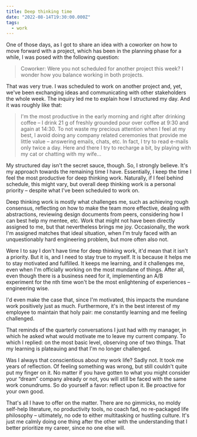 ```yaml
---
title: Deep thinking time
date: "2022-08-14T19:30:00.000Z"
tags:
  - work
---
```


One of those days, as I got to share an idea with a coworker on how to move forward with a project, which has been in the planning phase for a while, I was posed with the following question:

> Coworker: Were you not scheduled for another project this week? I wonder how you balance working in both projects.

That was very true. I was scheduled to work on another project and, yet, we've been exchanging ideas and communicating with other stakeholders the whole week. The inquiry led me to explain how I structured my day. And it was roughly like that:

> I'm the most productive in the early morning and right after drinking coffee – I drink 21 g of freshly grounded pour over coffee at 9:30 and again at 14:30. To not waste my precious attention when I feel at my best, I avoid doing any company related ceremonies that provide me little value – answering emails, chats, etc. In fact, I try to read e-mails only twice a day. Here and there I try to recharge a bit, by playing with my cat or chatting with my wife…

My structured day isn't the secret sauce, though. So, I strongly believe. It's my approach towards the remaining time I have. Essentially, I keep the time I feel the most productive for deep thinking work. Naturally, if I feel behind schedule, this might vary, but overall deep thinking work is a personal priority – despite what I've been scheduled to work on.

Deep thinking work is mostly what challenges me, such as achieving rough consensus, reflecting on how to make the team more effective, dealing with abstractions, reviewing design documents from peers, considering how I can best help my mentee, etc. Work that might not have been directly assigned to me, but that nevertheless brings me joy. Occasionally, the work I'm assigned matches that ideal situation, when I'm truly faced with an unquestionably hard engineering problem, but more often also not.

Were I to say I don't have time for deep thinking work, it'd mean that it isn't a priority. But it is, and I need to stay true to myself. It is because it helps me to stay motivated and fulfilled. It keeps me learning, and it challenges me, even when I'm officially working on the most mundane of things. After all, even though there is a business need for it, implementing an A/B experiment for the nth time won't be the most enlightening of experiences – engineering wise.

I'd even make the case that, since I'm motivated, this impacts the mundane work positively just as much. Furthermore, it's in the best interest of my employee to maintain that holy pair: me constantly learning and me feeling challenged.

That reminds of the quarterly conversations I just had with my manager, in which he asked what would motivate me to leave my current company. To which I replied: on the most basic level, observing one of two things. That my learning is plateauing and that I'm no longer challenged.

Was I always that conscientious about my work life? Sadly not. It took me years of reflection. Of feeling something was wrong, but still couldn't quite put my finger on it. No matter if you have gotten to what you might consider your “dream” company already or not, you will still be faced with the same work conundrums. So do yourself a favor: reflect upon it. Be proactive for your own good.

That's all I have to offer on the matter. There are no gimmicks, no moldy self-help literature, no productivity tools, no coach fad, no re-packaged life philosophy – ultimately, no ode to either multitasking or hustling culture. It's just me calmly doing one thing after the other with the understanding that I better prioritize my career, since no one else will.
